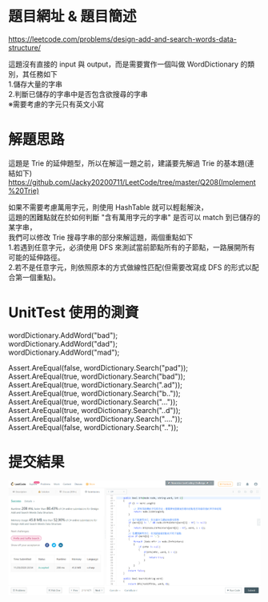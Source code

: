 # 題目網址 & 題目簡述  
https://leetcode.com/problems/design-add-and-search-words-data-structure/  
  
這題沒有直接的 input 與 output，而是需要實作一個叫做 WordDictionary 的類別，其任務如下  
1.儲存大量的字串  
2.判斷已儲存的字串中是否包含欲搜尋的字串  
※需要考慮的字元只有英文小寫  
  
# 解題思路  
這題是 Trie 的延伸題型，所以在解這一題之前，建議要先解過 Trie 的基本題(連結如下)  
https://github.com/Jacky20200711/LeetCode/tree/master/Q208(Implement%20Trie)  
  
如果不需要考慮萬用字元，則使用 HashTable 就可以輕鬆解決，  
這題的困難點就在於如何判斷 "含有萬用字元的字串" 是否可以 match 到已儲存的某字串，  
我們可以修改 Trie 搜尋字串的部分來解這題，兩個重點如下  
1.若遇到任意字元，必須使用 DFS 來測試當前節點所有的子節點，一路展開所有可能的延伸路徑。  
2.若不是任意字元，則依照原本的方式做線性匹配(但需要改寫成 DFS 的形式以配合第一個重點)。  
  
# UnitTest 使用的測資  
wordDictionary.AddWord("bad");  
wordDictionary.AddWord("dad");  
wordDictionary.AddWord("mad");  
  
Assert.AreEqual(false, wordDictionary.Search("pad"));  
Assert.AreEqual(true, wordDictionary.Search("bad"));  
Assert.AreEqual(true, wordDictionary.Search(".ad"));  
Assert.AreEqual(true, wordDictionary.Search("b.."));  
Assert.AreEqual(true, wordDictionary.Search("..."));  
Assert.AreEqual(true, wordDictionary.Search("..d"));  
Assert.AreEqual(false, wordDictionary.Search("...."));  
Assert.AreEqual(false, wordDictionary.Search(".."));  
  
# 提交結果  
![image](https://raw.githubusercontent.com/Jacky20200711/LeetCode/master/Q211(Design%20Add%20and%20Search%20Words)/SuccessShot.PNG)  
&emsp;  
&emsp;  
